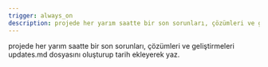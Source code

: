 ```yaml
---
trigger: always_on
description: projede her yarım saatte bir son sorunları, çözümleri ve geliştirmeleri updates.md dosyasını oluşturup tarih ekleyerek yaz.
---
```


projede her yarım saatte bir son sorunları, çözümleri ve geliştirmeleri updates.md dosyasını oluşturup tarih ekleyerek yaz.